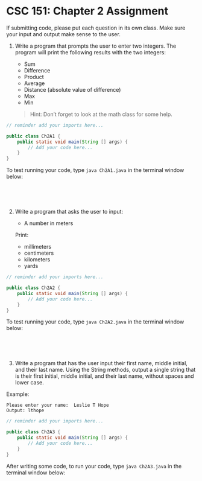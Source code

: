 # CSC 151: Chapter 2 Assignment

If submitting code, please put each question in its own class. Make sure your input and output make sense to the user.

1. Write a program that prompts the user to enter two integers. The program will print the following results with the two integers:
    - Sum
    - Difference
    - Product
    - Average
    - Distance (absolute value of difference)
    - Max
    - Min

    > Hint: Don’t forget to look at the math class for some help.

```java | {type: 'file', path: '/ACC-CSC151/ch2/Ch2A1.java'}
// reminder add your imports here...

public class Ch2A1 {
    public static void main(String [] args) {
        // Add your code here...
    }
}
```

To test running your code, type `java Ch2A1.java` in the terminal window below:

``` | {type: 'terminal'}
```

<br>
<br>

2. Write a program that asks the user to input:
    - A number in meters
    
    Print:
    - millimeters
    - centimeters
    - kilometers
    - yards


```java | {type: 'file', path: '/ACC-CSC151/ch2/Ch2A2.java'}
// reminder add your imports here...

public class Ch2A2 {
    public static void main(String [] args) {
        // Add your code here...
    }
}
```

To test running your code, type `java Ch2A2.java` in the terminal window below:

``` | {type: 'terminal'}
```

<br>
<br>


3. Write a program that has the user input their first name, middle initial, and their last name. Using the String methods, output a single string that is their first initial, middle initial, and their last name, without spaces and lower case.

Example:
```
Please enter your name:  Leslie T Hope
Output: lthope
```

```java | {type: 'file', path: '/ACC-CSC151/ch2/Ch2A3.java'}
// reminder add your imports here...

public class Ch2A3 {
    public static void main(String [] args) {
        // Add your code here...
    }
}
```

After writing some code, to run your code, type `java Ch2A3.java` in the terminal window below:

``` | {type: 'terminal'}
```